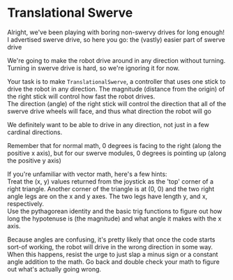 Translational Swerve
====================

Alright, we've been playing with boring non-swervy drives for long enough!
I advertised swerve drive, so here you go: the (vastly) easier part of swerve drive

We're going to make the robot drive around in any direction without turning. Turning in swerve drive is hard, so we're ignoring it for now.

Your task is to make `TranslationalSwerve`, a controller that uses one stick to drive the robot in any direction.
The magnitude (distance from the origin) of the right stick will control how fast the robot drives.  
The direction (angle) of the right stick will control the direction that all of the swerve drive wheels will face, and thus what direction the robot will go

We definitely want to be able to drive in any direction, not just in a few cardinal directions.

Remember that for normal math, 0 degrees is facing to the right (along the positive x axis), but for our swerve modules, 0 degrees is pointing up (along the positive y axis)

If you're unfamiliar with vector math, here's a few hints:  
Treat the (x, y) values returned from the joystick as the 'top' corner of a right triangle. Another corner of the triangle is at (0, 0)
and the two right angle legs are on the x and y axes. The two legs have length y, and x, respectively.  
Use the pythagorean identity and the basic trig functions to figure out how long the hypotenuse is (the magnitude) and what angle it makes with the x axis.

Because angles are confusing, it's pretty likely that once the code starts sort-of working, the robot will drive in the wrong direction in some way.
When this happens, resist the urge to just slap a minus sign or a constant angle addition to the math. Go back and double check your math to figure out what's actually going wrong.
